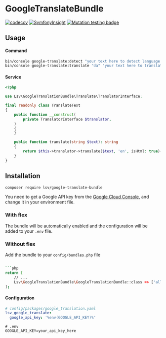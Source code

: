 GoogleTranslateBundle
=====================

[![codecov](https://codecov.io/github/lsv/google-translate-bundle/graph/badge.svg?token=th00dq8CkU)](https://codecov.io/github/lsv/google-translate-bundle)
[![SymfonyInsight](https://insight.symfony.com/projects/8e5bd5d0-6037-4537-9c45-1f11745fba0e/mini.svg)](https://insight.symfony.com/projects/8e5bd5d0-6037-4537-9c45-1f11745fba0e)
[![Mutation testing badge](https://img.shields.io/endpoint?style=flat&url=https%3A%2F%2Fbadge-api.stryker-mutator.io%2Fgoogle-translate-bundle)](https://dashboard.stryker-mutator.io/reports/google-translate-bundle)

## Usage

#### Command

```bash
bin/console google-translate:detect "your text here to detect language code used"
bin/console google-translate:translate "da" "your text here to translate"
```

#### Service

```php
<?php

use Lsv\GoogleTranslationBundle\Translate\TranslatorInterface;

final readonly class TranslateText
{
    public function __construct(
        private TranslatorInterface $translator,
    )
    {
    }

    public function translate(string $text): string
    {
        return $this->translator->translate($text, 'en', isHtml: true)->text;
    }
}
```

## Installation

```bash
composer require lsv/google-translate-bundle
```

You need to get a Google API key from the [Google Cloud Console](https://console.cloud.google.com/), and change it in your environment file.

### With flex

The bundle will be automatically enabled and the configuration will be added to your `.env` file.

### Without flex

Add the bundle to your `config/bundles.php` file

```bash

```php
return [
    // ...
    Lsv\GoogleTranslationBundle\GoogleTranslationBundle::class => ['all' => true],
];
```

#### Configuration

```yaml
# config/packages/google_translation.yaml
lsv_google_translate:
  google_api_key: '%env(GOOGLE_API_KEY)%'
```

````
# .env
GOOGLE_API_KEY=your_api_key_here
````
